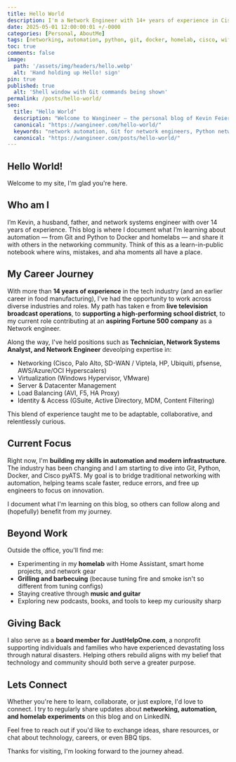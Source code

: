 ```yaml
---
title: Hello World
description: I'm a Network Engineer with 14+ years of experience in Cisco, Wi-Fi, and datacenter networking. Follow my journey into automation with Git, Python, Docker and pyATS, plus homelab projects, wireless insights, and smart home experiments.
date: 2025-05-01 12:00:00:01 +/-0000
categories: [Personal, AboutMe]
tags: [networking, automation, python, git, docker, homelab, cisco, wifi]     # TAG names should always be lowercase
toc: true
comments: false
image:
  path: '/assets/img/headers/hello.webp'
  alt: 'Hand holding up Hello! sign'
pin: true
published: true
  alt: 'Shell window with Git commands being shown'
permalink: /posts/hello-world/
seo:
  title: "Hello World"
  description: "Welcome to Wangineer — the personal blog of Kevin Feiertag, a network systems engineer exploring Git, Python, Docker, and homelab automation. Learn practical networking, automation, and tech career insights from real-world experience."
  canonical: "https://wangineer.com/hello-world/"
  keywords: "network automation, Git for network engineers, Python networking, homelab projects, Docker, pyATS, network engineer blog, tech career growth, automation in networking, Wangineer"
  canonical: "https://wangineer.com/posts/hello-world/"
---
```


## Hello World!

Welcome to my site, I'm glad you're here. 

## Who am I

I’m Kevin, a husband, father, and network systems engineer with over 14 years of experience. This blog is where I document what I’m learning about automation — from Git and Python to Docker and homelabs — and share it with others in the networking community. Think of this as a learn-in-public notebook where wins, mistakes, and aha moments all have a place.

## My Career Journey

With more than **14 years of experience** in the tech industry (and an earlier career in food manufacturing), I've had the opportunity to work across diverse industries and roles. My path has taken e from **live television broadcast operations**, to **supporting a high-performing school district**, to my current role contributing at an **aspiring Fortune 500 company** as a Network engineer. 

Along the way, I've held positions such as **Technician, Network Systems Analyst, and Network Engineer** deveolping expertise in:

* Networking (Cisco, Palo Alto, SD-WAN / Viptela, HP, Ubiquiti, pfsense, AWS/Azure/OCI Hyperscalers)
* Virtualization (Windows Hypervisor, VMware)
* Server & Datacenter Management
* Load Balancing (AVI, F5, HA Proxy)
* Identity & Access (GSuite, Active Directory, MDM, Content Filtering)

This blend of experience taught me to be adaptable, collaborative, and relentlessly curious.

## Current Focus

Right now, I'm **building my skills in automation and modern infrastructure**.  The industry has been changing and I am starting to dive into Git, Python, Docker, and Cisco pyATS.  My goal is to bridge traditional networking with automation, helping teams scale faster, reduce errors, and free up engineers to focus on innovation.

I document what I'm learning on this blog, so others can follow along and (hopefully) benefit from my journey.

## Beyond Work

Outside the office, you'll find me:

* Experimenting in my **homelab** with Home Assistant, smart home projects, and network gear
* **Grilling and barbecuing** (because tuning fire and smoke isn't so different from tuning configs)
* Staying creative through **music and guitar**
* Exploring new podcasts, books, and tools to keep my curiousity sharp

## Giving Back

I also serve as a **board member for JustHelpOne.com**, a nonprofit supporting individuals and families who have experienced devastating loss through natural disasters. Helping others rebuild aligns with my belief that technology and community should both serve a greater purpose. 

## Lets Connect

Whether you're here to learn, collaborate, or just explore, I'd love to connect. I try to regularly share updates about **networking, automation, and homelab experiments** on this blog and on LinkedIN. 

Feel free to reach out if you'd like to exchange ideas, share resources, or chat about technology, careers, or even BBQ tips. 

Thanks for visiting, I'm looking forward to the journey ahead. 